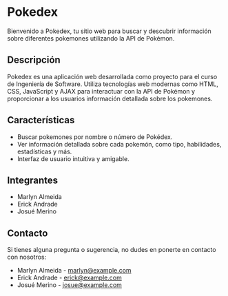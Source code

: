 # Pokedex

Bienvenido a Pokedex, tu sitio web para buscar y descubrir información sobre diferentes pokemones utilizando la API de Pokémon.

## Descripción

Pokedex es una aplicación web desarrollada como proyecto para el curso de Ingeniería de Software. Utiliza tecnologías web modernas como HTML, CSS, JavaScript y AJAX para interactuar con la API de Pokémon y proporcionar a los usuarios información detallada sobre los pokemones.

## Características

- Buscar pokemones por nombre o número de Pokédex.
- Ver información detallada sobre cada pokemón, como tipo, habilidades, estadísticas y más.
- Interfaz de usuario intuitiva y amigable.

## Integrantes

- Marlyn Almeida
- Erick Andrade
- Josué Merino

## Contacto

Si tienes alguna pregunta o sugerencia, no dudes en ponerte en contacto con nosotros:

- Marlyn Almeida - [marlyn@example.com](mailto:marlyn@example.com)
- Erick Andrade - [erick@example.com](mailto:erick@example.com)
- Josué Merino - [josue@example.com](mailto:josue@example.com)
